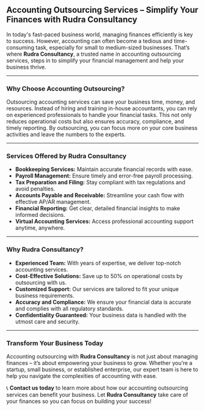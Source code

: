 <h2><strong>Accounting Outsourcing Services – Simplify Your Finances with Rudra Consultancy</strong></h2>

<p>In today's fast-paced business world, managing finances efficiently is key to success. However, accounting can often become a tedious and time-consuming task, especially for small to medium-sized businesses. That’s where <strong>Rudra Consultancy</strong>, a trusted name in accounting outsourcing services, steps in to simplify your financial management and help your business thrive.</p>

<hr>

<h3><strong>Why Choose Accounting Outsourcing?</strong></h3>
<p>Outsourcing accounting services can save your business time, money, and resources. Instead of hiring and training in-house accountants, you can rely on experienced professionals to handle your financial tasks. This not only reduces operational costs but also ensures accuracy, compliance, and timely reporting. By outsourcing, you can focus more on your core business activities and leave the numbers to the experts.</p>

<hr>

<h3><strong>Services Offered by Rudra Consultancy</strong></h3>
<ul>
    <li><strong>Bookkeeping Services:</strong> Maintain accurate financial records with ease.</li>
    <li><strong>Payroll Management:</strong> Ensure timely and error-free payroll processing.</li>
    <li><strong>Tax Preparation and Filing:</strong> Stay compliant with tax regulations and avoid penalties.</li>
    <li><strong>Accounts Payable and Receivable:</strong> Streamline your cash flow with effective AP/AR management.</li>
    <li><strong>Financial Reporting:</strong> Get clear, detailed financial insights to make informed decisions.</li>
    <li><strong>Virtual Accounting Services:</strong> Access professional accounting support anytime, anywhere.</li>
</ul>

<hr>

<h3><strong>Why Rudra Consultancy?</strong></h3>
<ul>
    <li><strong>Experienced Team:</strong> With years of expertise, we deliver top-notch accounting services.</li>
    <li><strong>Cost-Effective Solutions:</strong> Save up to 50% on operational costs by outsourcing with us.</li>
    <li><strong>Customized Support:</strong> Our services are tailored to fit your unique business requirements.</li>
    <li><strong>Accuracy and Compliance:</strong> We ensure your financial data is accurate and complies with all regulatory standards.</li>
    <li><strong>Confidentiality Guaranteed:</strong> Your business data is handled with the utmost care and security.</li>
</ul>

<hr>

<h3><strong>Transform Your Business Today</strong></h3>
<p>Accounting outsourcing with <strong>Rudra Consultancy</strong> is not just about managing finances – it’s about empowering your business to grow. Whether you’re a startup, small business, or established enterprise, our expert team is here to help you navigate the complexities of accounting with ease.</p>

<p>📞 <strong>Contact us today</strong> to learn more about how our accounting outsourcing services can benefit your business. Let <strong>Rudra Consultancy</strong> take care of your finances so you can focus on building your success!</p>
